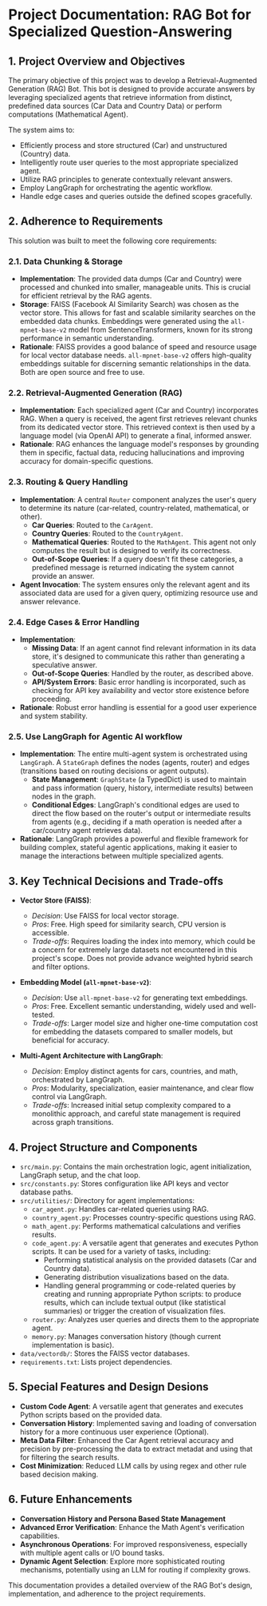 # Project Documentation: RAG Bot for Specialized Question-Answering

## 1. Project Overview and Objectives

The primary objective of this project was to develop a Retrieval-Augmented Generation (RAG) Bot. This bot is designed to provide accurate answers by leveraging specialized agents that retrieve information from distinct, predefined data sources (Car Data and Country Data) or perform computations (Mathematical Agent).

The system aims to:
- Efficiently process and store structured (Car) and unstructured (Country) data.
- Intelligently route user queries to the most appropriate specialized agent.
- Utilize RAG principles to generate contextually relevant answers.
- Employ LangGraph for orchestrating the agentic workflow.
- Handle edge cases and queries outside the defined scopes gracefully.

## 2. Adherence to Requirements

This solution was built to meet the following core requirements:

### 2.1. Data Chunking & Storage
- **Implementation**: The provided data dumps (Car and Country) were processed and chunked into smaller, manageable units. This is crucial for efficient retrieval by the RAG agents.
- **Storage**: FAISS (Facebook AI Similarity Search) was chosen as the vector store. This allows for fast and scalable similarity searches on the embedded data chunks. Embeddings were generated using the `all-mpnet-base-v2` model from SentenceTransformers, known for its strong performance in semantic understanding.
- **Rationale**: FAISS provides a good balance of speed and resource usage for local vector database needs. `all-mpnet-base-v2` offers high-quality embeddings suitable for discerning semantic relationships in the data. Both are open source and free to use.

### 2.2. Retrieval-Augmented Generation (RAG)
- **Implementation**: Each specialized agent (Car and Country) incorporates RAG. When a query is received, the agent first retrieves relevant chunks from its dedicated vector store. This retrieved context is then used by a language model (via OpenAI API) to generate a final, informed answer.
- **Rationale**: RAG enhances the language model's responses by grounding them in specific, factual data, reducing hallucinations and improving accuracy for domain-specific questions.

### 2.3. Routing & Query Handling
- **Implementation**: A central `Router` component analyzes the user's query to determine its nature (car-related, country-related, mathematical, or other).
    - **Car Queries**: Routed to the `CarAgent`.
    - **Country Queries**: Routed to the `CountryAgent`.
    - **Mathematical Queries**: Routed to the `MathAgent`. This agent not only computes the result but is designed to verify its correctness.
    - **Out-of-Scope Queries**: If a query doesn't fit these categories, a predefined message is returned indicating the system cannot provide an answer.
- **Agent Invocation**: The system ensures only the relevant agent and its associated data are used for a given query, optimizing resource use and answer relevance.

### 2.4. Edge Cases & Error Handling
- **Implementation**:
    - **Missing Data**: If an agent cannot find relevant information in its data store, it's designed to communicate this rather than generating a speculative answer.
    - **Out-of-Scope Queries**: Handled by the router, as described above.
    - **API/System Errors**: Basic error handling is incorporated, such as checking for API key availability and vector store existence before proceeding.
- **Rationale**: Robust error handling is essential for a good user experience and system stability.

### 2.5. Use LangGraph for Agentic AI workflow
- **Implementation**: The entire multi-agent system is orchestrated using `LangGraph`. A `StateGraph` defines the nodes (agents, router) and edges (transitions based on routing decisions or agent outputs).
    - **State Management**: `GraphState` (a TypedDict) is used to maintain and pass information (query, history, intermediate results) between nodes in the graph.
    - **Conditional Edges**: LangGraph's conditional edges are used to direct the flow based on the router's output or intermediate results from agents (e.g., deciding if a math operation is needed after a car/country agent retrieves data).
- **Rationale**: LangGraph provides a powerful and flexible framework for building complex, stateful agentic applications, making it easier to manage the interactions between multiple specialized agents.

## 3. Key Technical Decisions and Trade-offs

- **Vector Store (FAISS)**:
    - *Decision*: Use FAISS for local vector storage.
    - *Pros*: Free. High speed for similarity search, CPU version is accessible.
    - *Trade-offs*: Requires loading the index into memory, which could be a concern for extremely large datasets not encountered in this project's scope. Does not provide advance weighted hybrid search and filter options.

- **Embedding Model (`all-mpnet-base-v2`)**:
    - *Decision*: Use `all-mpnet-base-v2` for generating text embeddings.
    - *Pros*: Free. Excellent semantic understanding, widely used and well-tested.
    - *Trade-offs*: Larger model size and higher one-time computation cost for embedding the datasets compared to smaller models, but beneficial for accuracy.

- **Multi-Agent Architecture with LangGraph**:
    - *Decision*: Employ distinct agents for cars, countries, and math, orchestrated by LangGraph.
    - *Pros*: Modularity, specialization, easier maintenance, and clear flow control via LangGraph.
    - *Trade-offs*: Increased initial setup complexity compared to a monolithic approach, and careful state management is required across graph transitions.


## 4. Project Structure and Components

- `src/main.py`: Contains the main orchestration logic, agent initialization, LangGraph setup, and the chat loop.
- `src/constants.py`: Stores configuration like API keys and vector database paths.
- `src/utilities/`: Directory for agent implementations:
    - `car_agent.py`: Handles car-related queries using RAG.
    - `country_agent.py`: Processes country-specific questions using RAG.
    - `math_agent.py`: Performs mathematical calculations and verifies results.
    - `code_agent.py`: A versatile agent that generates and executes Python scripts. It can be used for a variety of tasks, including:
        - Performing statistical analysis on the provided datasets (Car and Country data).
        - Generating distribution visualizations based on the data.
        - Handling general programming or code-related queries by creating and running appropriate Python scripts: to produce results, which can include textual output (like statistical summaries) or trigger the creation of visualization files.
    - `router.py`: Analyzes user queries and directs them to the appropriate agent.
    - `memory.py`: Manages conversation history (though current implementation is basic).
- `data/vectordb/`: Stores the FAISS vector databases.
- `requirements.txt`: Lists project dependencies.


## 5. Special Features and Design Desions

- **Custom Code Agent**: A versatile agent that generates and executes Python scripts based on the provided data.
- **Conversation History**: Implemented saving and loading of conversation history for a more continuous user experience (Optional).
- **Meta Data Filter**: Enhanced the Car Agent retrieval accuracy and precision by pre-processing the data to extract metadat and using that for filtering the search results.
- **Cost Minimization**: Reduced LLM calls by using regex and other rule based decision making.

## 6. Future Enhancements

- **Conversation History and Persona Based State Management** 
- **Advanced Error Verification**: Enhance the Math Agent's verification capabilities.
- **Asynchronous Operations**: For improved responsiveness, especially with multiple agent calls or I/O bound tasks.
- **Dynamic Agent Selection**: Explore more sophisticated routing mechanisms, potentially using an LLM for routing if complexity grows.

This documentation provides a detailed overview of the RAG Bot's design, implementation, and adherence to the project requirements. 